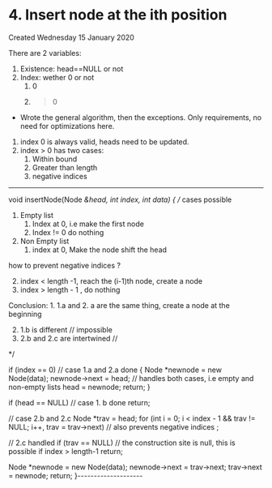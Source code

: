 # 4. Insert node at the ith position
Created Wednesday 15 January 2020

There are 2 variables:

1. Existence: head==NULL or not
2. Index: wether 0 or not
	1. 0
	2. >0


* Wrote the general algorithm, then the exceptions. Only requirements, no need for optimizations here.



1. index 0 is always valid, heads need to be updated.
2. index > 0 has two cases: 
	1. Within bound
	2. Greater than length
	3. negative indices


*****

void insertNode(Node *&head, int index, int data)
{
/* cases possible


1. Empty list
	1. Index at 0, i.e make the first node
	2. Index != 0 do nothing
2. Non Empty list
	1. index at 0, Make the node shift the head

how to prevent negative indices ?

2. index < length -1, reach the (i-1)th node, create a node
3. index > length - 1 , do nothing


Conclusion: 1. 1.a and 2. a are the same thing, create a node at the beginning

2. 1.b is different // impossible
3. 2.b and 2.c are intertwined  //

*/

if (index == 0) // case 1.a and 2.a done
{
Node *newnode = new Node(data);
newnode->next = head; // handles both cases, i.e empty and non-empty lists
head = newnode;
return;
}

if (head == NULL) // case 1. b done
return;

// case 2.b and 2.c
Node *trav = head;
for (int i = 0; i < index - 1 && trav != NULL; i++, trav = trav->next) // also prevents negative indices
;

// 2.c handled
if (trav == NULL) // the construction site is null, this is possible if index > length-1
return;

Node *newnode = new Node(data);
newnode->next = trav->next;
trav->next = newnode;
return;
}--------------------



